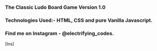 ### The Classic Ludo Board Game Version 1.0 

### Technologies Used:- HTML, CSS and pure Vanilla Javascript.

### Find me on Instagram - @electrifying_codes.

[Ins]
